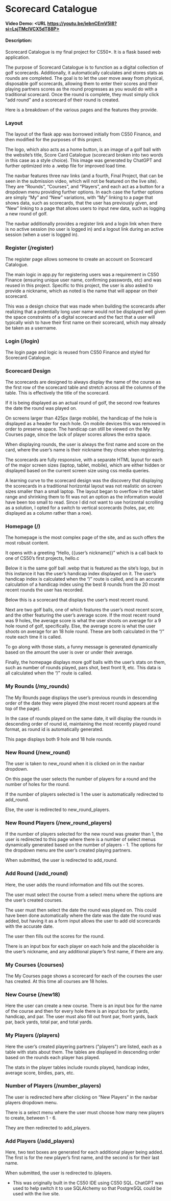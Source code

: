 # Scorecard Catalogue
#### Video Demo:  <URL https://youtu.be/iebnCEmV5l8?si=LsjTMclVCX5dT88P>
#### Description:
Scorecard Catalogue is my final project for CS50*. It is a flask based web application.

The purpose of Scorecard Catalogue is to function as a digital collection of golf scorecards. Additionally, it automatically calculates and stores stats as rounds are completed. The goal is to let the user move away from physical, disposable golf scorecards, allowing them to enter their scores and their playing partners scores as the round progresses as you would do with a traditional scorecard. Once the round is complete, they must simply click “add round” and a scorecard of their round is created.

Here is a breakdown of the various pages and the features they provide.

### Layout

The layout of the flask app was borrowed initially from CS50 Finance, and then modified for the purposes of this project.

The logo, which also acts as a home button, is an image of a golf ball with the website’s title, Score Card Catalogue (scorecard broken into two words in this case as a style choice). This image was generated by ChatGPT and further optimized into a .webp file for improved load time.

The navbar features three nav links (and a fourth, Final Project, that can be seen in the submission video, which will not be featured on the live site). They are “Rounds”, “Courses”, and “Players”, and each act as a button for a dropdown menu providing further options. In each case the further options are simply “My” and “New” variations, with “My” linking to a page that shows data, such as scorecards, that the user has previously given, and “New” linking to a page that allows users to input new data, such as logging a new round of golf.

The navbar additionally provides a register link and a login link when there is no active session (no user is logged in) and a logout link during an active session (when a user is logged in).

### Register (/register)

The register page allows someone to create an account on Scorecard Catalogue.

The main logic in app.py for registering users was a requirement in CS50 Finance (ensuring unique user name, confirming passwords, etc) and was reused in this project. Specific to this project, the user is also asked to provide a nickname, which as noted is the name that will appear on their scorecard.

This was a design choice that was made when building the scorecards after realizing that a potentially long user name would not be displayed well given the space constraints of a digital scorecard and the fact that a user will typically wish to have their first name on their scorecard, which may already be taken as a username.

### Login (/login)

The login page and logic is reused from CS50 Finance and styled for Scorecard Catalogue.

### Scorecard Design

The scorecards are designed to always display the name of the course as the first row of the scorecard table and stretch across all the columns of the table. This is effectively the title of the scorecard.

If it is being displayed as an actual round of golf, the second row features the date the round was played on.

On screens larger than 425px (large mobile), the handicap of the hole is displayed as a header for each hole. On mobile devices this was removed in order to preserve space. The handicap can still be viewed on the My Courses page, since the lack of player scores allows the extra space.

When displaying rounds, the user is always the first name and score on the card, where the user’s name is their nickname they chose when registering.

The scorecards are fully responsive, with a separate HTML layout for each of the major screen sizes (laptop, tablet, mobile), which are either hidden or displayed based on the current screen size using css media queries.

A learning curve to the scorecard design was the discovery that displaying the scorecards in a traditional horizontal layout was not realistic on screen sizes smaller than a small laptop. The layout began to overflow in the tablet range and shrinking them to fit was not an option as the information would have been too small to read. Since I did not want to use horizontal scrolling as a solution, I opted for a switch to vertical scorecards (holes, par, etc displayed as a column rather than a row).

### Homepage (/)

The homepage is the most complex page of the site, and as such offers the most robust content.

It opens with a greeting “Hello, {{user’s nickname}}” which is a call back to one of CS50’s first projects, hello.c

Below it is the same golf ball .webp that is featured as the site’s logo, but in this instance it has the user’s handicap index displayed on it. The user’s handicap index is calculated when the “/” route is called, and is an accurate calculation of a handicap index using the best 8 rounds from the 20 most recent rounds the user has recorded.

Below this is a scorecard that displays the user’s most recent round.

Next are two golf balls, one of which features the user’s most recent score, and the other featuring the user’s average score. If the most recent round was 9 holes, the average score is what the user shoots on average for a 9 hole round of golf, specifically. Else, the average score is what the user shoots on average for an 18 hole round. These are both calculated in the “/” route each time it is called.

To go along with those stats, a funny message is generated dynamically based on the amount the user is over or under their average.

Finally, the homepage displays more golf balls with the user’s stats on them, such as number of rounds played, pars shot, best front 9, etc. This data is all calculated when the “/” route is called.

### My Rounds (/my_rounds)

The My Rounds page displays the user’s previous rounds in descending order of the date they were played (the most recent round appears at the top of the page).

In the case of rounds played on the same date, it will display the rounds in descending order of round id, maintaining the most recently played round format, as round id is automatically generated.

This page displays both 9 hole and 18 hole rounds.

### New Round (/new_round)

The user is taken to new_round when it is clicked on in the navbar dropdown.

On this page the user selects the number of players for a round and the number of holes for the round.

If the number of players selected is 1 the user is automatically redirected to add_round.

Else, the user is redirected to new_round_players.

### New Round Players (/new_round_players)

If the number of players selected for the new round was greater than 1, the user is redirected to this page where there is a number of select menus dynamically generated based on the number of players - 1. The options for the dropdown menu are the user’s created playing partners.

When submitted, the user is redirected to add_round.

### Add Round (/add_round)

Here, the user adds the round information and fills out the scores.

The user must select the course from a select menu where the options are the user’s created courses.

The user must then select the date the round was played on. This could have been done automatically where the date was the date the round was added, but having it as a form input allows the user to add old scorecards with the accurate date.

The user then fills out the scores for the round.

There is an input box for each player on each hole and the placeholder is the user’s nickname, and any additional player’s first name, if there are any.

### My Courses (/courses)

The My Courses page shows a scorecard for each of the courses the user has created. At this time all courses are 18 holes.

### New Course (/new18)

Here the user can create a new course. There is an input box for the name of the course and then for every hole there is an input box for yards, handicap, and par. The user must also fill out front par, front yards, back par, back yards, total par, and total yards.

### My Players (/players)

Here the user’s created playering partners ("players") are listed, each as a table with stats about them. The tables are displayed in descending order based on the rounds each player has played.

The stats in the player tables include rounds played, handicap index, average score, birdies, pars, etc.

### Number of Players (/number_players)

The user is redirected here after clicking on “New Players” in the navbar players dropdown menu.

There is a select menu where the user must choose how many new players to create, between 1 - 6.

They are then redirected to add_players.

### Add Players (/add_players)

Here, two text boxes are generated for each additional player being added. The first is for the new player’s first name, and the second is for their last name.

When submitted, the user is redirected to /players.


* This was originally built in the CS50 IDE using CS50 SQL. ChatGPT was used to help switch it to use SQLAlchemy so that PostgreSQL could be used with the live site.


